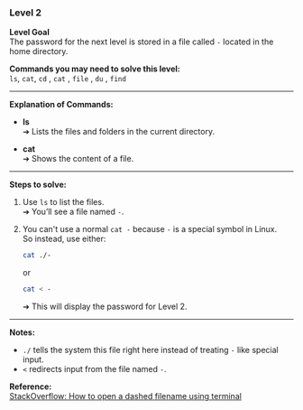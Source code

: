 ### Level 2

**Level Goal**  
The password for the next level is stored in a file called `-` located in the home directory.

**Commands you may need to solve this level:**  
`ls`, `cat`, `cd` , `cat` , `file` , `du` , `find`

---

**Explanation of Commands:**

- **ls**  
  ➔ Lists the files and folders in the current directory.

- **cat**  
  ➔ Shows the content of a file.

---

**Steps to solve:**

1. Use `ls` to list the files.  
   ➔ You’ll see a file named `-`.
2. You can't use a normal `cat -` because `-` is a special symbol in Linux.  
   So instead, use either:

   ```bash
   cat ./-
   ```
   or
   ```bash
   cat < -
   ```

   ➔ This will display the password for Level 2.

---

**Notes:**  
- `./` tells the system this file right here instead of treating `-` like special input.
- `<` redirects input from the file named `-`.

**Reference:**  
[StackOverflow: How to open a dashed filename using terminal](https://stackoverflow.com/questions/42187323/how-to-open-a-dashed-filename-using-terminal)
